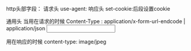 http头部字段：
请求头
use-agent:
响应头
set-cookie:后段设置cookie

通用头
当用在请求的时候
Content-Type : application/x-form-url-endcode | application/json
<input name="name">

用在响应的时候
content-type: image/jpeg


